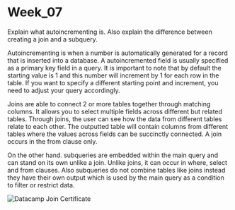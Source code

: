 # Week_07
Explain what autoincrementing is. Also explain the difference between creating a join and a subquery.

Autoincrementing is when a number is automatically generated for a record that is inserted into a database.  A autoincremented field is usually specified as a primary key field in a query. It is important to note that by default the starting value is 1 and this number will increment by 1 for each row in the table. If you want to specify a different starting point and increment, you need to adjust your query accordingly.

Joins are able to connect 2 or more tables together through matching columns. It allows you to select multiple fields across different but related tables. Through joins, the user can see how the data from different tables relate to each other. The outputted table will contain columns from different tables where the values across fields can be succinctly connected. A join occurs in the from clause only.

On the other hand. subqueries are embedded within the main query and can stand on its own unlike a join. Unlike joins, it can occur in where, select and from clauses. Also subqueries do not combine tables like joins instead they have their own output which is used by the main query as a condition to filter or restrict data. 

![Datacamp Join Certificate](https://user-images.githubusercontent.com/69228806/139960595-6a6be81b-6228-42d7-bde8-bf3e816e4df8.png)
